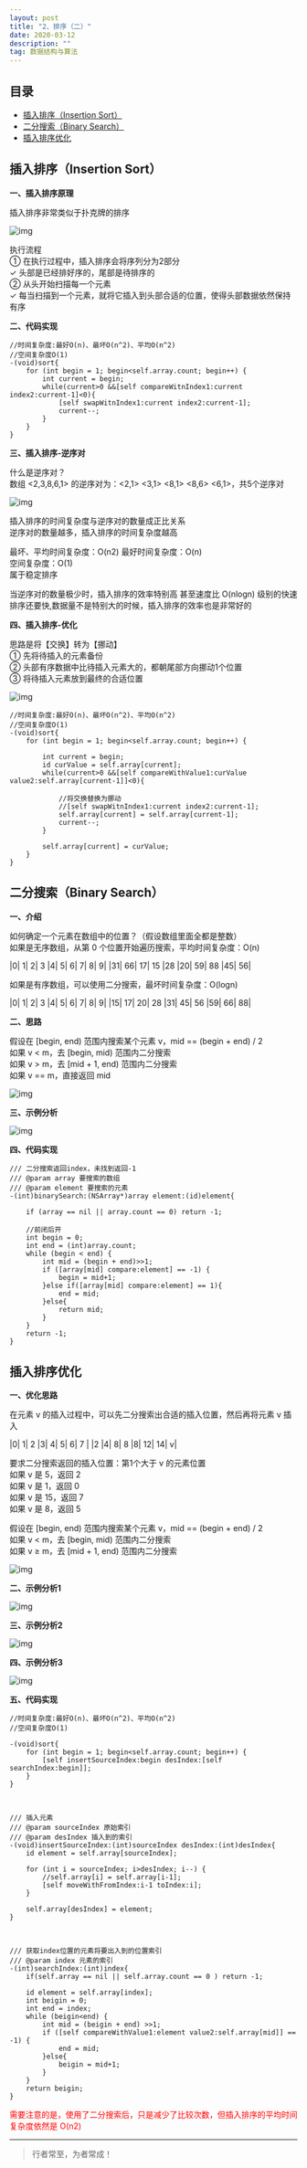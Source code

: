 ```yaml
---
layout: post
title: "2、排序（二）"
date: 2020-03-12
description: ""
tag: 数据结构与算法
---
```







## 目录

* [插入排序（Insertion Sort）](#content1)
* [二分搜索（Binary Search）](#content2)
* [插入排序优化](#content3)











<!-- ************************************************ -->
## <a id="content1"></a>插入排序（Insertion Sort）

**一、插入排序原理**


插入排序非常类似于扑克牌的排序

<img src="/images/DataStructurs2/sort6.png" alt="img">

执行流程    
① 在执行过程中，插入排序会将序列分为2部分    
✓ 头部是已经排好序的，尾部是待排序的    
② 从头开始扫描每一个元素    
✓ 每当扫描到一个元素，就将它插入到头部合适的位置，使得头部数据依然保持有序    


**二、代码实现**

```
//时间复杂度:最好O(n)、最坏O(n^2)、平均O(n^2)
//空间复杂度O(1)
-(void)sort{
    for (int begin = 1; begin<self.array.count; begin++) {
        int current = begin;
        while(current>0 &&[self compareWitnIndex1:current index2:current-1]<0){
            [self swapWitnIndex1:current index2:current-1];
            current--;
        }
    }
}
```

**三、插入排序-逆序对**

什么是逆序对？     
数组 <2,3,8,6,1> 的逆序对为：<2,1> <3,1> <8,1> <8,6> <6,1>，共5个逆序对     

<img src="/images/DataStructurs2/sort7.png" alt="img">

插入排序的时间复杂度与逆序对的数量成正比关系     
逆序对的数量越多，插入排序的时间复杂度越高     


最坏、平均时间复杂度：O(n2) 最好时间复杂度：O(n)     
空间复杂度：O(1)     
属于稳定排序    

当逆序对的数量极少时，插入排序的效率特别高 甚至速度比 O(nlogn) 级别的快速排序还要快,数据量不是特别大的时候，插入排序的效率也是非常好的


**四、插入排序-优化**

思路是将【交换】转为【挪动】     
① 先将待插入的元素备份     
② 头部有序数据中比待插入元素大的，都朝尾部方向挪动1个位置     
③ 将待插入元素放到最终的合适位置 

<img src="/images/DataStructurs2/sort8.png" alt="img">

```
//时间复杂度:最好O(n)、最坏O(n^2)、平均O(n^2)
//空间复杂度O(1)
-(void)sort{
    for (int begin = 1; begin<self.array.count; begin++) {
        
        int current = begin;
        id curValue = self.array[current];
        while(current>0 &&[self compareWithValue1:curValue value2:self.array[current-1]]<0){
            
            //将交换替换为挪动
            //[self swapWitnIndex1:current index2:current-1];
            self.array[current] = self.array[current-1];
            current--;
        }
        
        self.array[current] = curValue;
    }
}
```


<!-- ************************************************ -->
## <a id="content2"></a>二分搜索（Binary Search）

**一、介绍**

如何确定一个元素在数组中的位置？（假设数组里面全都是整数）    
如果是无序数组，从第 0 个位置开始遍历搜索，平均时间复杂度：O(n)    

|0| 1| 2| 3 |4| 5| 6| 7| 8| 9|
|31| 66| 17| 15 |28 |20| 59| 88 |45| 56|

如果是有序数组，可以使用二分搜索，最坏时间复杂度：O(logn) 

|0| 1| 2| 3 |4| 5| 6| 7| 8| 9|
|15| 17| 20| 28 |31| 45| 56 |59| 66| 88|


**二、思路**

假设在 [begin, end) 范围内搜索某个元素 v，mid == (begin + end) / 2   
如果 v < m，去 [begin, mid) 范围内二分搜索    
如果 v > m，去 [mid + 1, end) 范围内二分搜索    
如果 v == m，直接返回 mid    

<img src="/images/DataStructurs2/sort9.png" alt="img">

**三、示例分析**

<img src="/images/DataStructurs2/sort10.png" alt="img">

**四、代码实现**

```
/// 二分搜索返回index，未找到返回-1
/// @param array 要搜索的数组
/// @param element 要搜索的元素
-(int)binarySearch:(NSArray*)array element:(id)element{
    
    if (array == nil || array.count == 0) return -1;
    
    //前闭后开
    int begin = 0;
    int end = (int)array.count;
    while (begin < end) {
        int mid = (begin + end)>>1;
        if ([array[mid] compare:element] == -1) {
            begin = mid+1;
        }else if([array[mid] compare:element] == 1){
            end = mid;
        }else{
            return mid;
        }
    }
    return -1;
}
```


<!-- ************************************************ -->
## <a id="content3"></a>插入排序优化



**一、优化思路**



在元素 v 的插入过程中，可以先二分搜索出合适的插入位置，然后再将元素 v 插入

|0| 1| 2 |3| 4| 5| 6| 7 |
|2 |4| 8| 8 |8| 12| 14| v|

要求二分搜索返回的插入位置：第1个大于 v 的元素位置   
如果 v 是 5，返回 2    
如果 v 是 1，返回 0    
如果 v 是 15，返回 7    
如果 v 是 8，返回 5    



假设在 [begin, end) 范围内搜索某个元素 v，mid == (begin + end) / 2    
如果 v < m，去 [begin, mid) 范围内二分搜索    
如果 v ≥ m，去 [mid + 1, end) 范围内二分搜索     


<img src="/images/DataStructurs2/sort11.png" alt="img">

**二、示例分析1**

<img src="/images/DataStructurs2/sort12.png" alt="img">


**三、示例分析2**

<img src="/images/DataStructurs2/sort13.png" alt="img">


**四、示例分析3**

<img src="/images/DataStructurs2/sort14.png" alt="img">


**五、代码实现**

```
//时间复杂度:最好O(n)、最坏O(n^2)、平均O(n^2)
//空间复杂度O(1)

-(void)sort{
    for (int begin = 1; begin<self.array.count; begin++) {
        [self insertSourceIndex:begin desIndex:[self searchIndex:begin]];
    }
}



/// 插入元素
/// @param sourceIndex 原始索引
/// @param desIndex 插入到的索引
-(void)insertSourceIndex:(int)sourceIndex desIndex:(int)desIndex{
    id element = self.array[sourceIndex];
    
    for (int i = sourceIndex; i>desIndex; i--) {
        //self.array[i] = self.array[i-1];
        [self moveWithFromIndex:i-1 toIndex:i];
    }
    
    self.array[desIndex] = element;
}



/// 获取index位置的元素将要出入到的位置索引
/// @param index 元素的索引
-(int)searchIndex:(int)index{
    if(self.array == nil || self.array.count == 0 ) return -1;
    
    id element = self.array[index];
    int beigin = 0;
    int end = index;
    while (beigin<end) {
        int mid = (beigin + end) >>1;
        if ([self compareWithValue1:element value2:self.array[mid]] == -1) {
            end = mid;
        }else{
            beigin = mid+1;
        }
    }
    return beigin;
}
```

<span style="color:red">需要注意的是，使用了二分搜索后，只是减少了比较次数，但插入排序的平均时间复杂度依然是 O(n2)</span>

----------
>  行者常至，为者常成！


